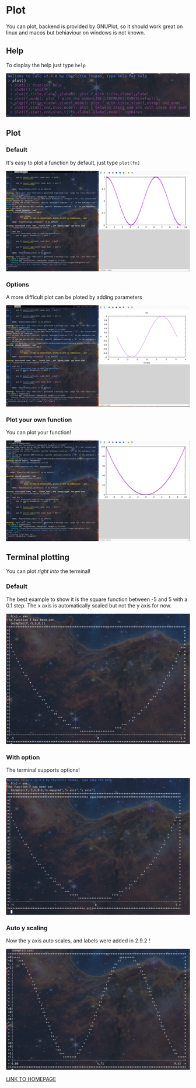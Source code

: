 # Plot
You can plot, backend is provided by GNUPlot, so it should work great on linux and macos but behiaviour on windows is not known.

## Help

To display the help just type `help`

[![](assets/plot_help.png)](assets/plot_help.png)

## Plot 

### Default

It's easy to plot a function by default, just type `plot(fn)`

[![](assets/plot_cos_default.png)](assets/plot_cos_default.png)

### Options

A more difficult plot can be ploted by adding parameters

[![](assets/plot_sin_custom.png)](assets/plot_sin_custom.png)

### Plot your own function

You can plot your function!

[![](assets/plot_f.png)](assets/plot_f.png)

## Terminal plotting

You can plot *right into* the terminal! 

### Default

The best example to show it is the square function between -5 and 5 with a 0.1 step. The x axis is automatically scaled but not the y axis for now.

[![](assets/plot_term_x_squared.png)](assets/plot_term_x_squared.png)

### With option

The terminal supports options!

[![](assets/plot_term_x_squared_labels.png)](assets/plot_term_x_squared_labels.png)

### Auto y scaling

Now the y axis auto scales, and labels were added in 2.9.2 !

[![](assets/termplot_cos.png)](assets/termplot_cos.png)

[LINK TO HOMEPAGE](index.md)
